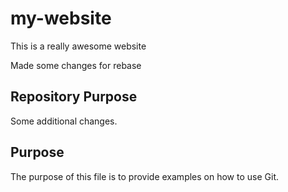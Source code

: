 # my-website

This is a really awesome website

Made some changes for rebase
 
## Repository Purpose

Some additional changes.

## Purpose

The purpose of this file is to provide examples on how to use Git. 